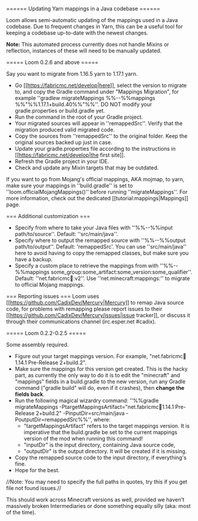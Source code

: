 ====== Updating Yarn mappings in a Java codebase ======

Loom allows semi-automatic updating of the mappings used in a Java codebase. Due to frequent changes in Yarn, this can be a useful tool for keeping a codebase up-to-date with the newest changes.

**Note:** This automated process currently does not handle Mixins or reflection, instances of these will need to be manually updated.

===== Loom 0.2.6 and above =====

Say you want to migrate from 1.16.5 yarn to 1.17.1 yarn.

  - Go [[https://fabricmc.net/develop|here]], select the version to migrate to, and copy the Gradle command under "Mappings Migration", for example ''gradlew migrateMappings %%--%%mappings %%"%%1.17.1+build.40%%"%%''.  DO NOT modify your gradle.properties or build.gradle yet.   
  - Run the command in the root of your Gradle project.
  - Your migrated sources will appear in ''remappedSrc''. Verify that the migration produced valid migrated code.
  - Copy the sources from ''remappedSrc'' to the original folder. Keep the original sources backed up just in case.
  - Update your gradle.properties file according to the instructions in [[https://fabricmc.net/develop|the first site]].
  - Refresh the Gradle project in your IDE.
  - Check and update any Mixin targets that may be outdated.

If you want to go from Mojang's official mappings, AKA mojmap, to yarn, make sure your mappings in ''build.gradle'' is set to ''loom.officialMojangMappings()'' before running ''migrateMappings''. For more information, check out the dedicated [[tutorial:mappings|Mappings]] page.

=== Additional customization === 
  * Specify from where to take your Java files with ''%%--%%input path/to/source''. Default: ''src/main/java''.
  * Specify where to output the remapped source with ''%%--%%output path/to/output''. Default: 'remappedSrc'. You can use ''src/main/java'' here to avoid having to copy the remapped classes, but make sure you have a backup.
  * Specify a custom place to retrieve the mappings from with ''%%--%%mappings some_group:some_artifact:some_version:some_qualifier''. Default: ''net.fabricmc:yarn:<version-you-inputted>:v2''. Use ''net.minecraft:mappings:<minecraft-version>'' to migrate to official Mojang mappings.

=== Reporting issues ===
Loom uses [[https://github.com/CadixDev/Mercury|Mercury]] to remap Java source code, for problems with remapping please report issues to their [[https://github.com/CadixDev/Mercury/issues|issue tracker]], or discuss it through their communications channel (irc.esper.net #cadix).

===== Loom 0.2.2-0.2.5 =====

Some assembly required.

  - Figure out your target mappings version. For example, "net.fabricmc:yarn:1.14.1 Pre-Release 2+build.2".
  - Make sure the mappings for this version get created. This is the hacky part, as currently the only way to do it is to edit the "minecraft" and "mappings" fields in a build.gradle to the new version, run any Gradle command ("gradle build" will do, even if it crashes), then **change the fields back**.
  - Run the following magical wizardry command: ''%%gradle migrateMappings -PtargetMappingsArtifact="net.fabricmc:yarn:1.14.1 Pre-Release 2+build.2" -PinputDir=src/main/java -PoutputDir=remappedSrc%%'', where:
    * "targetMappingsArtifact" refers to the target mappings version. It is imperative that the build.gradle be set to the current mappings version of the mod when running this command!
    * "inputDir" is the input directory, containing Java source code,
    * "outputDir" is the output directory. It will be created if it is missing.
  - Copy the remapped source code to the input directory, if everything's fine.
  - Hope for the best.

//Note: You may need to specify the full paths in quotes, try this if you get file not found issues.//

This should work across Minecraft versions as well, provided we haven't massively broken Intermediaries or done something equally silly (aka: most of the time).
